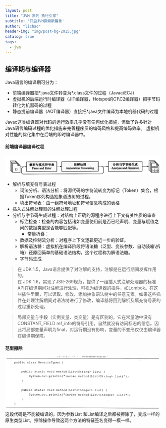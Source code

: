 ```yaml
---
layout: post
title: "JVM 系列 执行引擎"
subtitle: '开启JVM探索新篇章'
author: "lichao"
header-img: "img/post-bg-2015.jpg"
catalog: true
tags:
  - jvm
---
```



## 编译期与编译器
Java语言的编译期可分为：

* 前端编译器把*.java文件转变为*.class文件的过程（Javac\ECJ）
* 虚拟机的后端运行时编译器（JIT编译器，Hotspot的C1\C2编译器）把字节码转化为机器码的过程
* 静态提前编译器（AOT编译器）直接把*.java文件编译为本地机器代码的过程

Javac这类编译器对代码的运行效率几乎没有任何优化措施，但做了许多针对Java语言编码过程的优化措施来完善程序员的编码风格和提高编码效率。
虚拟机对性能的优化集中在后端的即时编译器中。

#### 前端编译器编译过程
![jvm](/img/jvm/jvm4.png)
* 解析与填充符号表过程
    * 词法分析、语法分析：将源代码的字符流转变为标记（Token）集合，根据Token序列构造抽象语法树的过程。
    * 填出符号表：由一组符号地址和符号信息构成的表格
* 插入式注解处理器的注解处理过程
* 分析与字节码生成过程：对结构上正确的源程序进行上下文有关性质的审查
    * 标注检查：检查的内容包括诸如变量使用前是否已经声明、变量与赋值之间的数据类型是否能够匹配等。
        * 常量折叠：
    * 数据及控制流分析：对程序上下文逻辑更近一步的验证。
    * 解析语法糖：虚拟机在编译阶段将语法糖（泛型、变长参数、自动装箱\拆箱）还原回简单的基础语法结构，这个过程称为解语法糖。
    * 字节码生成

> 在 JDK 1.5，Java语言提供了对注解的支持，注解是在运行期间发挥作用的。    
  在 JDK 1.6，实现了JSR-269规范，提供了一组插入式注解处理器的标准API在编译期间对注解进行处理，可视为编译器的插件，如Lombok。在这些插件里面，可以读取、修改、添加抽象语法树中的任意元素。如果这些插件在处理注解期间对语法树进行了修改，编译器将回到解析及填充符号表的过程重新处理。

> 局部变量与字段（实例变量、类变量）是有区别的，它在常量池中没有CONSTANT_FIELD ref_info的符号引用，自然就没有访问标志的信息。因此将局部变量声明为final，对运行期没有影响，变量的不变形仅仅由编译器在编译期保障。

#### 范型擦除
![jvm](/img/jvm/jvm3.png)
这段代码是不能被编译的，因为参数List<Integer> 和List<Sting>编译之后都被擦除了，变成一样的原生类型List<E>，擦除操作导致这两个方法的特征签名变得一模一样。

